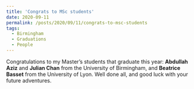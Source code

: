 ```yaml
---
title: 'Congrats to MSc students'
date: 2020-09-11
permalink: /posts/2020/09/11/congrats-to-msc-students
tags:
  - Birmingham
  - Graduations
  - People
---
```


Congratulations to my Master’s students that graduate this year: ****Abdullah Aziz**** and **Julian Chan** from the University of Birmingham, and **Beatrice Basset** from the University of Lyon. Well done all, and good luck with your future adventures.

